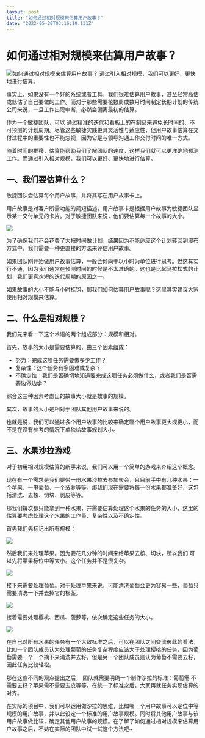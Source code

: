 ```yaml
---
layout: post
title: "如何通过相对规模来估算用户故事？"
date: "2022-05-20T03:16:10.131Z"
---
```

如何通过相对规模来估算用户故事？
================

![如何通过相对规模来估算用户故事？](https://img2022.cnblogs.com/blog/2028717/202205/2028717-20220520093940883-2056630959.png) 通过引入相对规模，我们可以更好、更快地进行估算。

事实上，如果没有一个好的系统或者工具，我们很难估算用户故事，甚至经常高估或低估了自己要做的工作。而对于那些需要花数周或数月时间制定长期计划的传统公司来说，一旦工作出现中断，必然会偏离最初的估算。  
  
作为一个敏捷团队，可以 通过精准的迭代和看板上的在制品来避免长时间的、不可预测的计划周期。尽管这些敏捷实践更具灵活性与适应性，但用户故事估算在交付过程中的重要性也不能忽视，因为它是与领导沟通工作交付时间的唯一方式。  
  
随着时间的推移，估算能帮助我们了解团队的速度，这样我们就可以更准确地预测工作。而通过引入相对规模，我们可以更好、更快地进行估算。  

一、我们要估算什么？
----------

敏捷团队会估算每个用户故事，并将其写在用户故事卡上。  
  
用户故事是对客户所需功能的简短描述，用户故事卡是根据用户故事为敏捷团队显示某一交付单元的卡片。对于敏捷团队来说，他们要估算每一个故事的大小。  

![](https://cdn.easycorp.cn/minjie/data/upload/minjiekaifa/202205/f_54ec9ee08a60d2b872acf33e8142b904.png)

为了确保我们不会花费了大把时间做计划，结果因为不能适应这个计划转回到瀑布方式中，我们需要一种更直接的方法来评估用户故事。  
  
如果团队刚开始做用户故事估算，一般会倾向于以小时为单位进行思考。但这其实行不通，因为我们通常在预测时间的时候是不太准确的。这也是比起马拉松式的计划，我们更喜欢短的迭代周期的原因之一。  
  
如果故事的大小不能与小时挂钩，那我们如何估算用户故事呢？这里其实建议大家使用相对规模来估算。  

二、什么是相对规模？
----------

我们先来看一下这个术语的两个组成部分：规模和相对。  
  
首先，故事的大小是需要估算的，由三个因素组成：  

*   努力：完成这项任务需要做多少工作？
*   复杂性：这个任务有多困难或复杂？
*   不确定性：我们是否确切地知道要完成这项任务必须做什么，或者我们是否需要边做边学？

综合这三种因素考虑出的故事大小就是故事的规模。  
  
其次，故事的大小是相对于团队其他用户故事来说的。  
  
也就是说，我们可以通过多个用户故事的比较来确定哪个用户故事更大或更小，而不是在没有参考的情况下单独给故事规划大小。  

三、水果沙拉游戏
--------

对于初用相对规模估算的新手来说，我们可以用一个简单的游戏来介绍这个概念。  
  
现在有一个需求是我们要带一份水果沙拉去参加聚会，且目前手中有几种水果：一个苹果、一串葡萄、一个菠萝等等。那我们现在需要将每一份水果都准备好，这包括清洗、去核、切块、剥皮等等。  
  
那我们每次都只能拿到一种水果，并需要估算处理这个水果的任务的大小，这里的估算要考虑处理这个水果的工作量、复杂性以及不确定性。  
  
首先我们先标记出所有规模：  

![](https://cdn.easycorp.cn/minjie/data/upload/minjiekaifa/202205/f_2668199a0b64d2f2aa5f06ea7f54ce17.png)

然后我们来处理苹果。因为要花几分钟的时间来给苹果去核、切块，所以我们 可以先将苹果标位中等大小。这个任务并不是很复杂。  

![](https://cdn.easycorp.cn/minjie/data/upload/minjiekaifa/202205/f_89fc777fc308e446bcbf8c90381088d8.png)

接下来需要处理葡萄。对于处理苹果来说，可能清洗葡萄会更为容易一些，葡萄只需要清洗一下并去掉它的根茎。  

![](https://cdn.easycorp.cn/minjie/data/upload/minjiekaifa/202205/f_3459d07eb6b53aeeadf20f1bbedfd66a.png)

接着需要处理樱桃、西瓜、菠萝等，依次确定这些任务的大小。  

![](https://cdn.easycorp.cn/minjie/data/upload/minjiekaifa/202205/f_87157907a622eda030b1608f0a408d07.png)

在自己对所有水果的任务有一个大致标准之后，可以在团队之间交流彼此的看法，比如一个团队成员认为处理葡萄的任务复杂程度应该大于处理樱桃的任务，因为葡萄需要一个一个摘下来清洗并去籽。但是另一个团队成员则认为葡萄不需要去籽，因此任务比较轻松。  
  
那在这些不同的观点提出之后， 团队就需要明确一个制作沙拉的标准：葡萄需 不需要去籽？苹果需不需要去皮等等。在统一了标准之后，大家再就任务实现估算的对齐。  
  
在实际的项目中，我们可以运用做沙拉的思维，比如哪一个用户故事可以定位中等规模的用户故事，并以此设定一个标准的用户故事规模。同时将其他用户故事与该用户故事做比较，确定其他用户故事的规模。在了解了如何通过相对规模来估算用户故事之后，不妨在实际的团队中试一试这个方法吧~